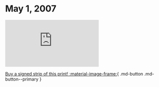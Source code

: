 # May 1, 2007

![](https://www.achewood.com/comic.php?date=05012007)

[Buy a signed strip of this print! :material-image-frame:](https://achewood-holiday-pop-up.myshopify.com/products/strip#05012007){ .md-button .md-button--primary }

